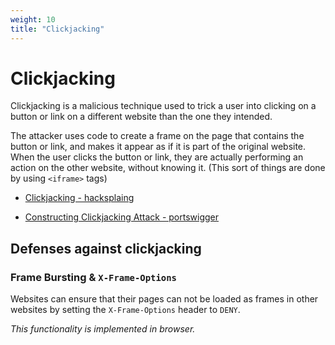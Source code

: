 ```yaml
---
weight: 10
title: "Clickjacking"
---
```


# Clickjacking

Clickjacking is a malicious technique used to trick a user into clicking on a button or link on a different website than the one they intended.

The attacker uses code to create a frame on the page that contains the button or link, and makes it appear as if it is part of the original website. When the user clicks the button or link, they are actually performing an action on the other website, without knowing it. (This sort of things are done by using `<iframe>` tags)

- [Clickjacking - hacksplaing](https://www.hacksplaining.com/exercises/click-jacking)

- [Constructing Clickjacking Attack - portswigger](https://portswigger.net/web-security/clickjacking)

## Defenses against clickjacking

### Frame Bursting & `X-Frame-Options`

Websites can ensure that their pages can not be loaded as frames in other websites by setting the `X-Frame-Options` header to `DENY`.

*This functionality is implemented in browser.*
